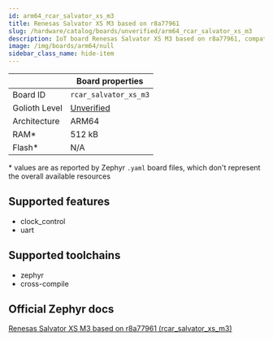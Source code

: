 ```yaml
---
id: arm64_rcar_salvator_xs_m3
title: Renesas Salvator XS M3 based on r8a77961
slug: /hardware/catalog/boards/unverified/arm64_rcar_salvator_xs_m3
description: IoT board Renesas Salvator XS M3 based on r8a77961, compatible with Golioth at unverified level.
image: /img/boards/arm64/null
sidebar_class_name: hide-item
---
```


[//]: # (This is an auto-generated file, do not edit! Changes to it will be lost upon re-generation)



|                | Board properties     |
| -------------  | -------------------- |
| Board ID       | `rcar_salvator_xs_m3` |
| Golioth Level  | [Unverified](/hardware#unverified-boards) |
| Architecture   | ARM64 |
| RAM*           | 512 kB |
| Flash*         | N/A |

\* values are as reported by Zephyr `.yaml` board files, which don't represent the overall available resources



## Supported features

* clock_control
* uart

## Supported toolchains

* zephyr
* cross-compile

## Official Zephyr docs

[Renesas Salvator XS M3 based on r8a77961 (rcar_salvator_xs_m3)](https://docs.zephyrproject.org/latest/boards/arm64/rcar_salvator_xs_m3/doc/index.html)
